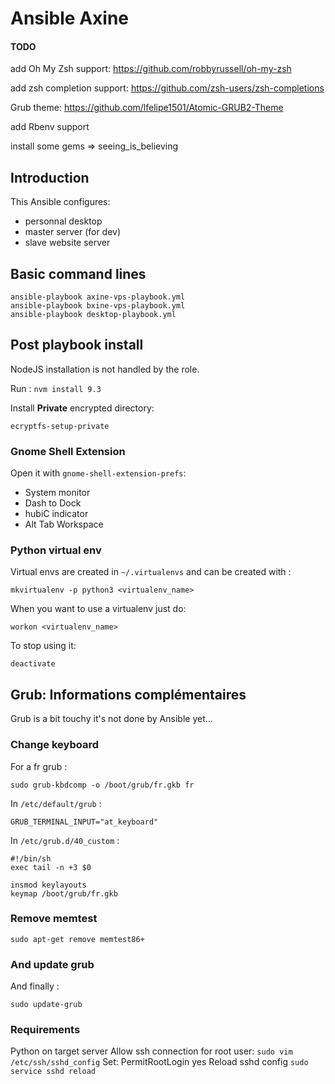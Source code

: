 # Ansible Axine

#### TODO
add Oh My Zsh support:
https://github.com/robbyrussell/oh-my-zsh

add zsh completion support:
https://github.com/zsh-users/zsh-completions

Grub theme:
https://github.com/lfelipe1501/Atomic-GRUB2-Theme

add Rbenv support

install some gems => seeing_is_believing

## Introduction
This Ansible configures:

- personnal desktop
- master server (for dev)
- slave website server

## Basic command lines
````
ansible-playbook axine-vps-playbook.yml
ansible-playbook bxine-vps-playbook.yml
ansible-playbook desktop-playbook.yml
````

## Post playbook install
NodeJS installation is not handled by the role.

Run : `nvm install 9.3`

Install **Private** encrypted directory:

`ecryptfs-setup-private`

### Gnome Shell Extension
Open it with `gnome-shell-extension-prefs`:

- System monitor
- Dash to Dock
- hubiC indicator
- Alt Tab Workspace

### Python virtual env
Virtual envs are created in `~/.virtualenvs` and can be created with :

`mkvirtualenv -p python3 <virtualenv_name>`

When you want to use a virtualenv just do:

`workon <virtualenv_name>`

To stop using it:

`deactivate`

## Grub: Informations complémentaires
Grub is a bit touchy it's not done by Ansible yet...

### Change keyboard
For a fr grub :

`sudo grub-kbdcomp -o /boot/grub/fr.gkb fr`

In `/etc/default/grub` :

`GRUB_TERMINAL_INPUT="at_keyboard"`

In `/etc/grub.d/40_custom` :

````
#!/bin/sh
exec tail -n +3 $0

insmod keylayouts
keymap /boot/grub/fr.gkb
````
### Remove memtest
`sudo apt-get remove memtest86+`

### And update grub
And finally :

`sudo update-grub`

### Requirements
Python on target server
Allow ssh connection for root user:
`sudo vim /etc/ssh/sshd_config`
Set: PermitRootLogin yes
Reload sshd config
`sudo service sshd reload`
